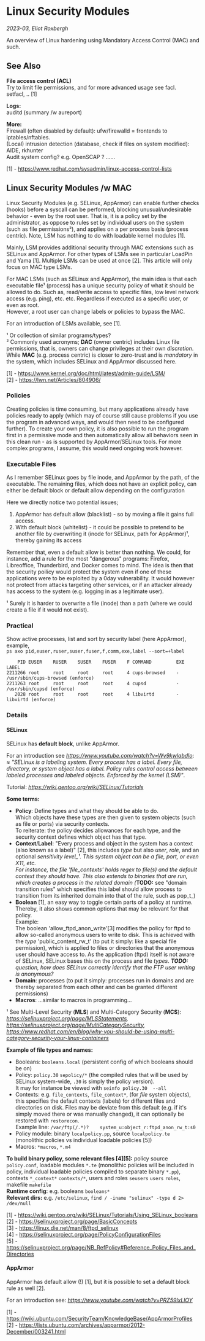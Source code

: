 # Linux Security Modules
_2023-03, Eliot Roxbergh_

An overview of Linux hardening using Mandatory Access Control (MAC) and such.

## See Also

**File access control (ACL)** \
Try to limit file permissions, and for more advanced usage see facl. \
setfacl, .. [1]

**Logs:** \
auditd (summary /w aureport)

**More:** \
Firewall (often disabled by default): ufw/firewalld = frontends to iptables/nftables. \
(Local) intrusion detection (database, check if files on system modified): AIDE, rkhunter \
Audit system config? e.g. OpenSCAP ? ......


[1] - https://www.redhat.com/sysadmin/linux-access-control-lists


## Linux Security Modules /w MAC

Linux Security Modules (e.g. SELinux, AppArmor) can enable further checks (hooks) before a syscall can be performed, blocking unusual/undesirable behavior - even by the root user. That is, it is a policy set by the administrator, as oppose to rules set by individual users on the system (such as file permissions²), and applies on a per process basis (process centric). Note, LSM has nothing to do with loadable kernel modules [1].

Mainly, LSM provides additional security through MAC extensions such as SELinux and AppArmor.
For other types of LSMs see in particular LoadPin and Yama [1]. Multiple LSMs can be used at once [2].
This article will only focus on MAC type LSMs.

For MAC LSMs (such as SELinux and AppArmor), the main idea is that each executable file¹ (process) has a unique security policy of what it should be allowed to do.
Such as, read/write access to specific files, low level network access (e.g. ping), etc. etc.
Regardless if executed as a specific user, or even as root. \
However, a root user can change labels or policies to bypass the MAC.

For an introduction of LSMs available, see [1].


¹ Or collection of similar programs/types? \
² Commonly used acronyms; **DAC** (owner centric) includes Linux file permissions, that is, owners can change privileges at their own _discretion_. While **MAC** (e.g. process centric) is closer to zero-trust and is _mandatory_ in the system, which includes SELinux and AppArmor discussed here.


[1] - https://www.kernel.org/doc/html/latest/admin-guide/LSM/ \
[2] - https://lwn.net/Articles/804906/

### Policies
Creating policies is time consuming, but many applications already have policies ready to apply
(which may of course still cause problems if you use the program in advanced ways, and would then need to be configured further).
To create your own policy, it is also possible to run the program first in a permissive mode and then automatically
allow all behaviors seen in this clean run - as is supported by AppArmor/SELinux tools.
For more complex programs, I assume, this would need ongoing work however.

### Executable Files

As I remember SELinux goes by file inode, and AppArmor by the path, of the executable.
The remaining files, which does not have an explicit policy,
can either be default block or default allow depending on the configuration

Here we directly notice two potential issues;
1. AppArmor has default allow (blacklist) - so by moving a file it gains full access.
2. With default block (whitelist) - it could be possible to pretend to be another file by overwriting it (inode for SELinux, path for AppArmor)¹, thereby gaining its access

Remember that, even a default allow is better than nothing.
We could, for instance, add a rule for the most "dangerous" programs: Firefox, Libreoffice, Thunderbird, and Docker comes to mind.
The idea is then that the security poilicy would protect the system even if one of these applications were to be
exploited by a 0day vulnerability. It would however not protect from attacks targeting other services, or if an attacker already has access to the system (e.g. logging in as a legitimate user).


¹ Surely it is harder to overwrite a file (inode) than a path (where we could create a file if it would not exist).

### Practical

Show active processes, list and sort by security label (here AppArmor), example, \
`ps axo pid,euser,ruser,suser,fuser,f,comm,exe,label --sort=+label`
```
    PID EUSER    RUSER    SUSER    FUSER    F COMMAND         EXE   LABEL
2211266 root     root     root     root     4 cups-browsed    -     /usr/sbin/cups-browsed (enforce)
2211263 root     root     root     root     4 cupsd           -     /usr/sbin/cupsd (enforce)
   2028 root     root     root     root     4 libvirtd        -     libvirtd (enforce)
```


### Details

#### SELinux

SELinux has **default block**, unlike AppArmor.

For an introduction see _<https://www.youtube.com/watch?v=Wv9kwlabdlo>_: \
≈ _"SELinux is a labeling system. Every process has a label. Every file, directory, or system object has a label.
Policy rules control access between labeled processes and labeled objects. Enforced by the kernel (LSM)"_.

Tutorial: _<https://wiki.gentoo.org/wiki/SELinux/Tutorials>_

**Some terms:**
- **Policy**: Define types and what they should be able to do. \
Which objects have these types are then given to system objects (such as file or ports) via security contexts. \
To reiterate: the policy decides allowances for each type, and the security context defines which object has that type. 
- **Context**/**Label**: "Every process and object in the system has a context (also known as a label)" [2], this includes _type_ but also _user_, _role_, and an optional _sensitivity level_¹. This system object can be a file, port, or even X11, etc.\
For instance, the file 'file_contexts' holds regex to file(s) and the default context they should have. This also extends to binaries that are run, which creates a process in the related domain (_**TODO:** see "domain transition rules" which specifies this label should allow process to transition from its inherited domain into that of the rule, such as pop_t_)
- **Boolean** [1], an easy way to toggle certain parts of a policy at runtime. Thereby, it also shows common options that may be relevant for that policy.  \
Example: \
The boolean 'allow_ftpd_anon_write'[3] modifies the policy for ftpd to allow so-called anonymous users to write to disk. This is achieved with the _type_ 'public_content_rw_t' (to put it simply: like a special file permission), which is applied to files or directories that the anonymous user should have access to.
As the application (ftpd) itself is not aware of SELinux, SELinux bases this on the process and file _types_. _**TODO:** question, how does SELinux correctly identify that the FTP user writing is anonymous?_
- **Domain**: processes (to put it simply: processes run in domains and are thereby separated from each other and can be granted different permissions)
- **Macros**: ...similar to macros in programming...

¹ See Multi-Level Security (**MLS**) and Multi-Category Security (**MCS**): _<https://selinuxproject.org/page/MLSStatements>, <https://selinuxproject.org/page/MultiCategorySecurity>, <https://www.redhat.com/en/blog/why-you-should-be-using-multi-category-security-your-linux-containers>_

**Example of file types and names:**
- Booleans: `booleans.local` (persistent config of which booleans should be on)
- Policy: `policy.30` `sepolicy/*` (the compiled rules that will be used by SELinux system-wide, `.30` is simply the policy version). \
It may for instance be viewed with `seinfo policy.30  --all`
- Contexts: e.g. `file_contexts`, `file_context*`, (for _file_ system objects), this specifies the default contexts (labels) for different files and directories on disk.
Files may be deviate from this default (e.g. if it's simply moved there or was manually changed), it can optionally be restored with `restorecon`. \
Example line: `/var/ftp(/.*)?    system_u:object_r:ftpd_anon_rw_t:s0`
- Policy module: binary `localpolicy.pp`, source `localpolicy.te` (monolithic policies vs individual loadable policies [5])
- Macros: `*macros`, `*.m4`

**To build binary policy, some relevant files [4][5]:** policy source `policy.conf`, loadable modules `*.te` (monolithic policies will be included in policy, individual loadable policies compiled to separate binary `*.pp`), contexts `*_context*` `contexts/*`, users and roles `seusers` `users` `roles`, makefile `makefile` \
**Runtime config:** e.g. booleans `booleans*` \
**Relevant dirs:** e.g. `/etc/selinux`, `find / -iname "selinux" -type d 2> /dev/null`

[1] - <https://wiki.gentoo.org/wiki/SELinux/Tutorials/Using_SELinux_booleans> \
[2] - <https://selinuxproject.org/page/BasicConcepts> \
[3] - <https://linux.die.net/man/8/ftpd_selinux> \
[4] - <https://selinuxproject.org/page/PolicyConfigurationFiles> \
[5] - <https://selinuxproject.org/page/NB_RefPolicy#Reference_Policy_Files_and_Directories>

#### AppArmor

AppArmor has default allow (!) [1], but it is possible to set a default block rule as well [2].

For an introduction see: _<https://www.youtube.com/watch?v=PRZ59lxLlOY>_

[1] - https://wiki.ubuntu.com/SecurityTeam/KnowledgeBase/AppArmorProfiles \
[2] - https://lists.ubuntu.com/archives/apparmor/2012-December/003241.html
